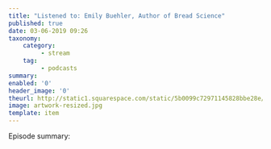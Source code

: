 ```yaml
---
title: "Listened to: Emily Buehler, Author of Bread Science"
published: true
date: 03-06-2019 09:26
taxonomy:
    category:
         - stream
    tag:
         - podcasts
summary:
enabled: '0'
header_image: '0'
theurl: http://static1.squarespace.com/static/5b0099c72971145828bbe28e/t/5c67cf0171c10bf899635b00/1550307374317/Buehler+FINAL+CUT+-+2%3A16%3A19%2C+12.19+AM.mp3/original/Buehler+FINAL+CUT+-+2%3A16%3A19%2C+12.19+AM.mp3
image: artwork-resized.jpg
template: item
---
```

 
Episode summary: 
